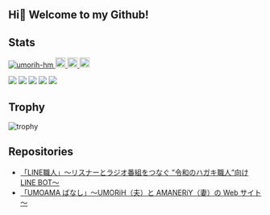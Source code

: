 ## Hi👋 Welcome to my Github!



## Stats
<p align="left">
  <a href="https://github.com/umorih-hm/umorih-hm/">
    <img src="https://komarev.com/ghpvc/?username=umorih-hm" alt="umorih-hm" />
  </a>
  <a href="https://github.com/umorih-hm">
    <img height="20" src="https://img.shields.io/github/followers/umorih-hm?label=follow&logo=github&style=flat" />
  </a>
  <a href="http://qiita.com/umorih-hm">
    <img height="20" src="https://qiita-badge.apiapi.app/s/umorih-hm/posts.svg" />
  </a>
  <//qiita.com/umorih-hm">
    <img height="20" src="https://qiita-badge.apiapi.app/s/umorih-hm/contributions.svg" />
  </a>
</p>

![](http://github-profile-summary-cards.vercel.app/api/cards/profile-details?username=umorih-hm&theme=gruvbox)
![](http://github-profile-summary-cards.vercel.app/api/cards/repos-per-language?username=umorih-hm&theme=gruvbox)
![](http://github-profile-summary-cards.vercel.app/api/cards/most-commit-language?username=umorih-hm&theme=gruvbox)
![](http://github-profile-summary-cards.vercel.app/api/cards/stats?username=umorih-hm&theme=gruvbox)
![](http://github-profile-summary-cards.vercel.app/api/cards/productive-time?username=umorih-hm&theme=gruvbox&utcOffset=9)

## Trophy
![trophy](https://github-profile-trophy.vercel.app/?username=umorih-hm&theme=gruvbox)

## Repositories

* [「LINE職人」～リスナーとラジオ番組をつなぐ ”令和のハガキ職人”向け LINE BOT～](https://github.com/umorih-hm/line-shokunin)
* [「UMOAMA ばなし」～UMORiH（夫）と AMANERiY（妻）の Web サイト～](https://github.com/umorih-hm/umoama-banashi-v3)




